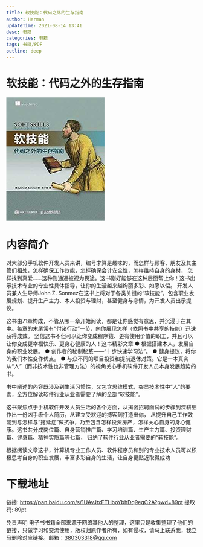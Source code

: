 ```yaml
---
title: 软技能：代码之外的生存指南
author: Herman
updateTime: 2021-08-14 13:41
desc: 书籍
categories: 书籍
tags: 书籍/PDF
outline: deep
---
```



# 软技能：代码之外的生存指南


![](https://raw.githubusercontent.com/silently9527/images/main/008i3skNgy1gu50yf6ceuj6078093jrf02.jpg)

# 内容简介
对大部分手机软件开发人员来讲，编号才算是趣味的，而怎样与顾客、朋友及其主管们相处，怎样确保工作效能，怎样确保会计安全性，怎样维持自身的身材，
怎样找到真爱……这种则通通被视为畏途。这书刚好能够在这种层面帮上你！这书出示技术专业的专业性具体指导，让你的生活越来越绚丽多彩、如愿以偿。
开发人员兼人生导师John Z. Sonmez在这书上将对于各类关键的“软技能”，包含职业发展规划、提升生产主力、本人投资与理财，甚至健身与恋情，为开发人员出示提议。

这书由71章构成，不管从哪一章开始阅读，都是让你感觉有意思，并沉浸于在其中。每章的末尾常有“付诸行动”一节，向你展现怎样（依照书中共享的技能）迅速获得成效。
坚信这书不但可以让你变成程序猿、更有使用价值的职工，并且可以让你变成更幸福快乐、更身心健康的人！这书精彩文章
● 根据搭建本人，发展自身的职业发展。
● 创作者的秘制秘笈——“十步快速学习法”。
● 健身提议，将你的我们本性变作优点。
● 与众不同的项目投资和提前退休对策。它是一本真实从“人”（而非技术性也非管理方法）的视角关心手机软件开发人员本身发展趋势的书。

书中阐述的內容既涉及到生活习惯性，又包含思维模式，突显技术性中“人”的要素，全方位解读软件行业从业者需要了解的全部“软技能”。

这书聚焦点于手机软件开发人员生活的各个方面，从揭密招聘面试的步骤到深耕细作出一份凶手级个人简历，从建立受欢迎的搏客到打造出你，
从提升自己工作效能到与怎样与“拖延症”做抗争，乃至包含怎样投资房产，怎样关心自身的身心健康。这书共分成岗位篇、自身营销推广篇、学习培训篇、生产主力篇、投资理财篇、健身篇、精神实质篇等七篇， 归纳了软件行业从业者需要的“软技能”。

根据阅读文章这书，计算机专业工作人员、软件程序员和别的专业技术人员可以积极思考自身的职业发展，丰富多彩自身的生活，让自身更贴近取得成功



# 下载地址
链接: https://pan.baidu.com/s/1UAvJtxFTHboYbhDq9eqC2A?pwd=89pt 提取码: 89pt


免责声明
电子书书籍全部来源于网络其他人的整理，这里只是收集整理了他们的链接，只做学习和交流使用，版权归原作者所有，如有侵权，请马上联系我，我立马删除对应链接。邮箱：380303318@qq.com


